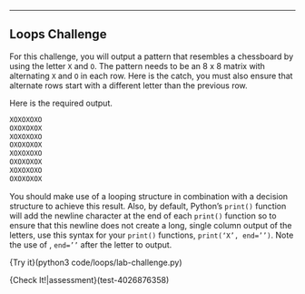 ---

## Loops Challenge
For this challenge, you will output a pattern that resembles a chessboard by using the letter `X` and `O`. The pattern needs to be an 8 x 8 matrix with alternating `X` and `O` in each row. Here is the catch, you must also ensure that alternate rows start with a different letter than the previous row.

Here is the required output.

```c++
XOXOXOXO
OXOXOXOX
XOXOXOXO
OXOXOXOX
XOXOXOXO
OXOXOXOX
XOXOXOXO
OXOXOXOX
```

You should make use of a looping structure in combination with a decision structure to achieve this result. Also, by default, Python’s `print()` function will add the newline character at the end of each `print()` function so to ensure that this newline does not create a long, single column output of the letters, use this syntax for your `print()` functions, `print(‘X’, end=’’)`. Note the use of , `end=’’` after the letter to output.

{Try it}(python3 code/loops/lab-challenge.py)

{Check It!|assessment}(test-4026876358)
